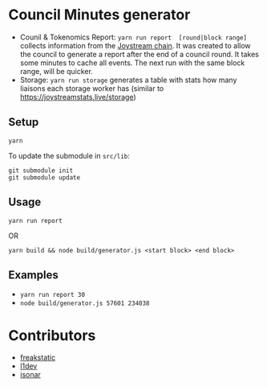 # Council Minutes generator

- Counil & Tokenomics Report: `yarn run report  [round|block range]` collects information from the [Joystream chain](https://testnet.joystream.org/). It was created to allow the council to generate a report after the end of a council round. It takes some minutes to cache all events. The next run with the same block range, will be quicker.
- Storage: `yarn run storage` generates a table with stats how many liaisons each storage worker has (similar to https://joystreamstats.live/storage)

## Setup

`yarn`

To update the submodule in `src/lib`:
```
git submodule init
git submodule update
```

## Usage

`yarn run report`

OR

`yarn build && node build/generator.js <start block> <end block>`

## Examples

- `yarn run report 30`
- `node build/generator.js 57601 234038`

# Contributors

* [freakstatic](https://github.com/freakstatic)
* [l1dev](https://git.joystreamstats.live/l1dev)
* [isonar](https://github.com/singulart)

